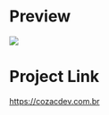 # Preview
<img src=https://media.giphy.com/media/ExQeg26SpKkXtSiGfX/giphy.gif><br>
# Project Link <br>
https://cozacdev.com.br
